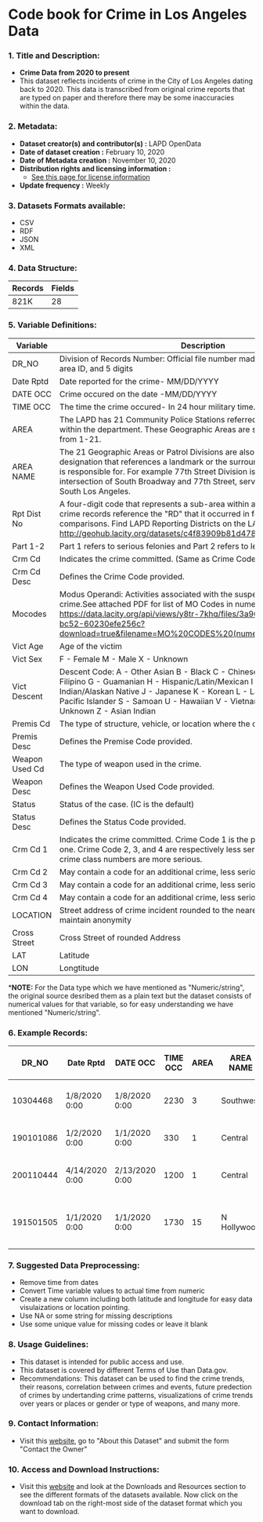 # Code book for Crime in Los Angeles Data

### 1. Title and Description:
  - **Crime Data from 2020 to present**
  - This dataset reflects incidents of crime in the City of Los Angeles dating back to 2020. This data is transcribed from original crime reports that are typed on paper and therefore there may be some inaccuracies within the data.

### 2. Metadata:
  - **Dataset creator(s) and contributor(s) :** LAPD OpenData
  - **Date of dataset creation :** February 10, 2020
  - **Date of Metadata creation :** November 10, 2020 
  - **Distribution rights and licensing information :**
      - [See this page for license information](http://creativecommons.org/publicdomain/zero/1.0/legalcode)
  - **Update frequency :** Weekly

### 3. Datasets Formats available:

 - CSV
 - RDF
 - JSON
 - XML

### 4. Data Structure:

| Records | Fields |
|---------|--------|
| 821K    | 28     |


### 5. Variable Definitions:
| Variable       | Description                                | Type          |
|----------------|--------------------------------------------|---------------|
| DR_NO            | Division of Records Number: Official file number made up of a 2 digit year, area ID, and 5 digits             | Alphanumeric/String  |
| Date Rptd            | Date reported for the crime- MM/DD/YYYY             | Date and Time  |
| DATE OCC            | Crime occured on the date -MM/DD/YYYY             | Date and Time  |
| TIME OCC            | The time the crime occured- In 24 hour military time.             | Numeric/String  |
| AREA            | The LAPD has 21 Community Police Stations referred to as Geographic Areas within the department. These Geographic Areas are sequentially numbered from 1-21.             | Numeric/String  |
| AREA NAME          | The 21 Geographic Areas or Patrol Divisions are also given a name designation that references a landmark or the surrounding community that it is responsible for. For example 77th Street Division is located at the intersection of South Broadway and 77th Street, serving neighborhoods in South Los Angeles.             | String  |
| Rpt Dist No            | A four-digit code that represents a sub-area within a Geographic Area. All crime records reference the "RD" that it occurred in for statistical comparisons. Find LAPD Reporting Districts on the LA City GeoHub at http://geohub.lacity.org/datasets/c4f83909b81d4786aa8ba8a74a4b4db1_4  | Numeric/String  |
| Part 1-2           | Part 1 refers to serious felonies and Part 2 refers to less serious crimes             | Numeric  |
| Crm Cd           | Indicates the crime committed. (Same as Crime Code 1)             | Numeric/String  |
| Crm Cd Desc            | Defines the Crime Code provided.             | String  |
| Mocodes           | Modus Operandi: Activities associated with the suspect in commission of the crime.See attached PDF for list of MO Codes in numerical order. https://data.lacity.org/api/views/y8tr-7khq/files/3a967fbd-f210-4857-bc52-60230efe256c?download=true&filename=MO%20CODES%20(numerical%20order).pdf | Numeric/String  |
| Vict Age         | Age of the victim             | Numeric/String  |
| Vict Sex           | F - Female M - Male X - Unknown             | String  |
| Vict Descent         | Descent Code: A - Other Asian B - Black C - Chinese D - Cambodian F - Filipino G - Guamanian H - Hispanic/Latin/Mexican I - American Indian/Alaskan Native J - Japanese K - Korean L - Laotian O - Other P - Pacific Islander S - Samoan U - Hawaiian V - Vietnamese W - White X - Unknown Z - Asian Indian             | String  |
| Premis Cd           | The type of structure, vehicle, or location where the crime took place.             | Numeric  |
| Premis Desc            | Defines the Premise Code provided.             | String  |
| Weapon Used Cd            | The type of weapon used in the crime.             | Numeric/String  |
| Weapon Desc            | Defines the Weapon Used Code provided.             | String  |
| Status            | Status of the case. (IC is the default)             | String  |
| Status Desc            | Defines the Status Code provided.             | String  |
| Crm Cd 1            | Indicates the crime committed. Crime Code 1 is the primary and most serious one. Crime Code 2, 3, and 4 are respectively less serious offenses. Lower crime class numbers are more serious.             | Numeric/String  |
| Crm Cd 2            | May contain a code for an additional crime, less serious than Crime Code 1.             | Numeric/String  |
| Crm Cd 3            | May contain a code for an additional crime, less serious than Crime Code 1.             | Numeric/String  |
| Crm Cd 4            | May contain a code for an additional crime, less serious than Crime Code 1.             | Numeric/String  |
| LOCATION            | Street address of crime incident rounded to the nearest hundred block to maintain anonymity             | String  |
| Cross Street          | Cross Street of rounded Address             | String  |
| LAT          | Latitude             | Numeric  |
| LON           | Longtitude             | Numeric  |

***NOTE:** For the Data type which we have mentioned as "Numeric/string", the original source desribed them as a plain text but the dataset consists of numerical values for that variable, so for easy understanding we have mentioned "Numeric/string".

### 6. Example Records:
| DR_NO     | Date Rptd      | DATE OCC      | TIME OCC | AREA | AREA NAME  | Rpt Dist No | Part 1-2 | Crm Cd | Crm Cd Desc                                  | Mocodes           | Vict Age | Vict Sex | Vict Descent | Premis Cd | Premis Desc                               | Weapon Used Cd | Weapon Desc                                        | Status | Status Desc  | Crm Cd 1 | Crm Cd 2 | Crm Cd 3 | Crm Cd 4 | LOCATION                                   | Cross Street | LAT     | LON       |
|-----------|----------------|---------------|----------|------|------------|--------------|----------|--------|----------------------------------------------|-------------------|----------|----------|--------------|----------|-------------------------------------------|----------------|-------------------------------------------------|--------|--------------|----------|----------|----------|----------|--------------------------------------------|--------------|---------|-----------|
| 10304468  | 1/8/2020 0:00  | 1/8/2020 0:00 | 2230     | 3    | Southwest  | 377          | 2        | 624    | BATTERY - SIMPLE ASSAULT                    | 0444 0913         | 36       | F        | B            | 501      | SINGLE FAMILY DWELLING                    | 400            | STRONG-ARM (HANDS, FIST, FEET OR BODILY FORCE)  | AO     | Adult Other | 624      |          |          |          | 1100 W 39TH PL                             |              | 34.0141  | -118.2978 |
| 190101086 | 1/2/2020 0:00  | 1/1/2020 0:00 | 330      | 1    | Central    | 163          | 2        | 624    | BATTERY - SIMPLE ASSAULT                    | 0416 1822 1414    | 25       | M        | H            | 102      | SIDEWALK                                  | 500            | UNKNOWN WEAPON/OTHER WEAPON                   | IC     | Invest Cont | 624      |          |          |          | 700 S HILL ST                              |              | 34.0459  | -118.2545 |
| 200110444 | 4/14/2020 0:00 | 2/13/2020 0:00| 1200     | 1    | Central    | 155          | 2        | 845    | SEX OFFENDER REGISTRANT OUT OF COMPLIANCE   | 1501              | 0        | X        | X            | 726      | POLICE FACILITY                            |                |                                                 | AA     | Adult Arrest| 845      |          |          |          | 200 E 6TH ST                               |              | 34.0448  | -118.2474 |
| 191501505 | 1/1/2020 0:00  | 1/1/2020 0:00 | 1730     | 15   | N Hollywood| 1543         | 2        | 745    | VANDALISM - MISDEAMEANOR ($399 OR UNDER)    | 0329 1402         | 76       | F        | W            | 502      | MULTI-UNIT DWELLING (APARTMENT, DUPLEX, ETC)|                |                                                 | IC     | Invest Cont | 745      | 998      |          |          | 5400 CORTEEN PL                            |              | 34.1685  | -118.4019 |

### 7. Suggested Data Preprocessing:
  - Remove time from dates
  - Convert Time variable values to actual time from numeric
  - Create a new column including both latitude and longitude for easy data visulaizations or location pointing.
  - Use NA or some string for missing descriptions
  - Use some unique value for missing codes or leave it blank

### 8. Usage Guidelines:
  - This dataset is intended for public access and use.
  - This dataset is covered by different Terms of Use than Data.gov.
  - Recommendations: This dataset can be used to find the crime trends, their reasons, correlation between crimes and events, future predection of crimes by undertanding crime patterns, visualizations of crime trends over years or places or gender or type of weapons, and many more.
### 9. Contact Information:
  - Visit this [website](https://data.lacity.org/Public-Safety/Crime-Data-from-2020-to-Present/2nrs-mtv8), go to "About this Dataset" and submit the form "Contact the Owner"

### 10. Access and Download Instructions:
  - Visit this [website](https://catalog.data.gov/dataset/crime-data-from-2020-to-present) and look at the Downloads and Resources section to see the different formats of the datasets available. Now click on the download tab on the right-most side of the dataset format which you want to download.
